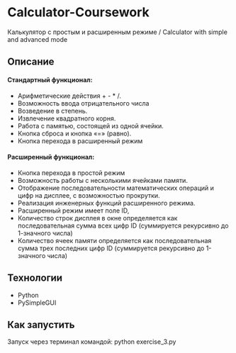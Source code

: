# Calculator-Coursework
Калькулятор с простым и расширенным режиме / Calculator with simple and advanced mode

## Описание 
#### Стандартный функционал:
*	Арифметические действия + - * /. 
*	Возможность ввода отрицательного числа
*	Возведение в степень. 
*	Извлечение квадратного корня. 
*	Работа с памятью, состоящей из одной ячейки. 
*	Кнопка сброса и кнопка «=» (равно).
*	Кнопка перехода в расширенный режим

#### Расширенный функционал:
*	Кнопка перехода в простой режим
*	Возможность работы с несколькими ячейками памяти.
*	Отображение последовательности математических операций и цифр на дисплее, с возможностью прокрутки. 
*	Реализация инженерных функций расширенного режима. 
*   Расширенный режим имеет поле ID, 
*   Количество строк дисплея в окне определяется как последовательная сумма всех цифр ID (суммируется рекурсивно до 1-значного числа)
*   Количество ячеек памяти определяется как последовательная сумма трех последних цифр ID (суммируется рекурсивно до 1-значного числа)

## Технологии
*   Python
*   PySimpleGUI

## Как запустить
Запуск через терминал командой: python exercise_3.py
